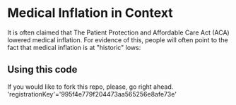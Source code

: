 # Medical Inflation in Context  
It is often claimed that The Patient Protection and Affordable Care Act (ACA) lowered medical inflation. For evidence of this, people will often point to the fact that medical inflation is at "historic" lows: 


## Using this code
If you would like to fork this repo, please, go right ahead. 
'registrationKey'='995f4e779f204473aa565256e8afe73e'